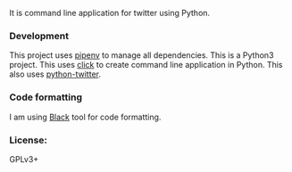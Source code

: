 It is command line application for twitter using Python.

### Development

This project uses [pipenv](https://docs.pipenv.org) to manage all dependencies.
This is a Python3 project. 
This uses [click](http://click.pocoo.org/5/) to create command line application in Python.
This also uses [python-twitter](https://python-twitter.readthedocs.io/en/latest/index.html).

### Code formatting

I am using [Black](https://black.readthedocs.io/en/stable/) tool for code formatting. 

### License: 

GPLv3+